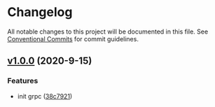 # Changelog

All notable changes to this project will be documented in this file. See [Conventional Commits](https://www.conventionalcommits.org/en/v1.0.0/) for commit guidelines.

## [v1.0.0](https://github.com/whisklabs/grpc-ts/compare/d3fd637a27da93a16095b7256a1b136124892b70...v1.0.0) (2020-9-15)

### Features

- init grpc ([38c7921](https://github.com/whisklabs/grpc-ts/commit/38c792182e15c46d0cc908f30d15d5ca756dda5b))
